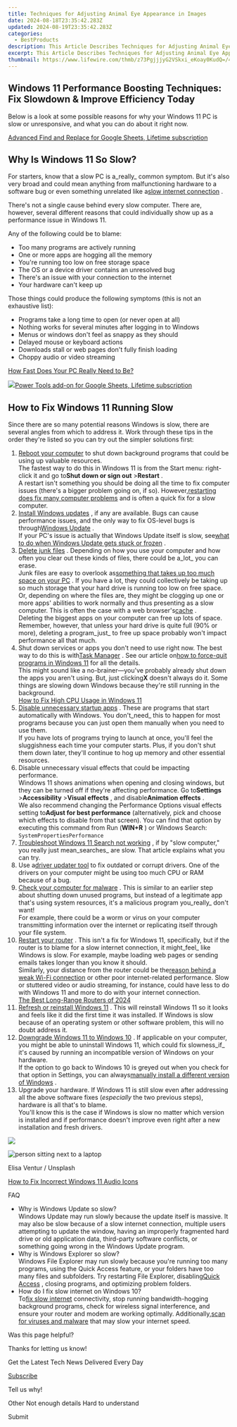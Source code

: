 ```yaml
---
title: Techniques for Adjusting Animal Eye Appearance in Images
date: 2024-08-18T23:35:42.283Z
updated: 2024-08-19T23:35:42.283Z
categories:
  - BestProducts
description: This Article Describes Techniques for Adjusting Animal Eye Appearance in Images
excerpt: This Article Describes Techniques for Adjusting Animal Eye Appearance in Images
thumbnail: https://www.lifewire.com/thmb/z73PgjjjyG2VSkxi_eKoay0KudQ=/400x300/filters:no_upscale():max_bytes(150000):strip_icc():format(webp)/GettyImages-127031121-5bfac70946e0fb0026cff0b8.jpg
---
```


## Windows 11 Performance Boosting Techniques: Fix Slowdown & Improve Efficiency Today
 Below is a look at some possible reasons for why your Windows 11 PC is slow or unresponsive, and what you can do about it right now.

<!-- affiliate ads begin -->
<a href="https://secure.2checkout.com/order/checkout.php?PRODS=4729642&QTY=1&AFFILIATE=108875&CART=1">Advanced Find and Replace for Google Sheets, Lifetime subscription</a>
<!-- affiliate ads end -->
## Why Is Windows 11 So Slow?

 For starters, know that a slow PC is a_really_ common symptom. But it's also very broad and could mean anything from malfunctioning hardware to a software bug or even something unrelated like a[slow internet connection](https://www.lifewire.com/troubleshooting-slow-internet-connection-818125) .

 There's not a single cause behind every slow computer. There are, however, several different reasons that could individually show up as a performance issue in Windows 11.

 Any of the following could be to blame:

* Too many programs are actively running
* One or more apps are hogging all the memory
* You're running too low on free storage space
* The OS or a device driver contains an unresolved bug
* There's an issue with your connection to the internet
* Your hardware can't keep up

 Those things could produce the following symptoms (this is not an exhaustive list):

* Programs take a long time to open (or never open at all)
* Nothing works for several minutes after logging in to Windows
* Menus or windows don't feel as snappy as they should
* Delayed mouse or keyboard actions
* Downloads stall or web pages don't fully finish loading
* Choppy audio or video streaming

[How Fast Does Your PC Really Need to Be?](https://www.lifewire.com/how-fast-does-your-pc-need-to-be-832310)

<!-- affiliate ads begin -->
<a href="https://secure.2checkout.com/order/checkout.php?PRODS=4726807&QTY=1&AFFILIATE=108875&CART=1"><img src="https://secure.avangate.com/images/merchant/c14a8df1e1b4d5297e9cb30cb34d5a00/products/copy_copy_power-tools-48.png" border="0">Power Tools add-on for Google Sheets, Lifetime subscription</a>
<!-- affiliate ads end -->
## How to Fix Windows 11 Running Slow

 Since there are so many potential reasons Windows is slow, there are several angles from which to address it. Work through these tips in the order they're listed so you can try out the simpler solutions first:

1. [Reboot your computer](https://www.lifewire.com/how-to-reboot-a-computer-2624568) to shut down background programs that could be using up valuable resources.  
 The fastest way to do this in Windows 11 is from the Start menu: right-click it and go to**Shut down or sign out** \>**Restart** .  
 A restart isn't something you should be doing all the time to fix computer issues (there's a bigger problem going on, if so). However,[restarting does fix many computer problems](https://www.lifewire.com/why-does-restarting-seem-to-fix-most-computer-problems-2624569) and is often a quick fix for a slow computer.
2. [Install Windows updates](https://www.lifewire.com/how-to-check-for-install-windows-updates-2624596) , if any are available. Bugs can cause performance issues, and the only way to fix OS-level bugs is through[Windows Update](https://www.lifewire.com/what-is-windows-update-2624597) .  
 If your PC's issue is actually that Windows Update itself is slow, see[what to do when Windows Update gets stuck or frozen](https://www.lifewire.com/when-windows-update-gets-stuck-or-frozen-2624439) .
3. [Delete junk files](https://www.lifewire.com/remove-junk-files-from-windows-11-5191868) . Depending on how you use your computer and how often you clear out these kinds of files, there could be a_lot_ you can erase.  
 Junk files are easy to overlook as[something that takes up too much space on your PC](https://www.lifewire.com/things-taking-up-space-on-your-pc-5223487) . If you have a lot, they could collectively be taking up so much storage that your hard drive is running too low on free space.  
 Or, depending on where the files are, they might be clogging up one or more apps' abilities to work normally and thus presenting as a slow computer. This is often the case with a web browser's[cache](https://www.lifewire.com/definition-of-cache-2483171) .  
 Deleting the biggest apps on your computer can free up lots of space. Remember, however, that unless your hard drive is quite full (90% or more), deleting a program_just_ to free up space probably won't impact performance all that much.
4. Shut down services or apps you don't need to use right now. The best way to do this is with[Task Manager](https://www.lifewire.com/task-manager-2626025) . See our article on[how to force-quit programs in Windows 11](https://www.lifewire.com/force-quit-programs-in-windows-11-5194519) for all the details.  
 This might sound like a no-brainer—you've probably already shut down the apps you aren't using. But, just clicking**X** doesn't always do it. Some things are slowing down Windows because they're still running in the background.  
[How to Fix High CPU Usage in Windows 11](https://www.lifewire.com/fix-high-cpu-usage-in-windows-11-5216242)
5. [Disable unnecessary startup apps](https://www.lifewire.com/change-startup-programs-windows-11-6823499) . These are programs that start automatically with Windows. You don't_need_ this to happen for most programs because you can just open them manually when you need to use them.  
 If you have lots of programs trying to launch at once, you'll feel the sluggishness each time your computer starts. Plus, if you don't shut them down later, they'll continue to hog up memory and other essential resources.
6. Disable unnecessary visual effects that could be impacting performance.  
 Windows 11 shows animations when opening and closing windows, but they can be turned off if they're affecting performance. Go to**Settings** \>**Accessibility** \>**Visual effects** , and disable**Animation effects** .  
 We also recommend changing the Performance Options visual effects setting to**Adjust for best performance** (alternatively, pick and choose which effects to disable from that screen). You can find that option by executing this command from Run (**WIN+R** ) or Windows Search:  
 `SystemPropertiesPerformance`
7. [Troubleshoot Windows 11 Search not working](https://www.lifewire.com/fix-search-not-working-in-windows-11-5191397) , if by "slow computer," you really just mean_searches_ are slow. That article explains what you can try.
8. Use a[driver updater tool](https://www.lifewire.com/free-driver-updater-tools-2619206) to fix outdated or corrupt drivers. One of the drivers on your computer might be using too much CPU or RAM because of a bug.
9. [Check your computer for malware](https://www.lifewire.com/properly-scan-your-computer-for-viruses-and-other-malware-2624526) . This is similar to an earlier step about shutting down unused programs, but instead of a legitimate app that's using system resources, it's a malicious program you_really_ don't want!  
 For example, there could be a worm or virus on your computer transmitting information over the internet or replicating itself through your file system.
10. [Restart your router](https://www.lifewire.com/how-to-properly-restart-a-router-modem-2624570) . This isn't a fix for Windows 11, specifically, but if the router is to blame for a slow internet connection, it might_feel_ like Windows is slow. For example, maybe loading web pages or sending emails takes longer than you know it should.  
 Similarly, your distance from the router could be the[reason behind a weak Wi-Fi connection](https://www.lifewire.com/reasons-why-wifi-connections-drop-818210) or other poor internet-related performance. Slow or stuttered video or audio streaming, for instance, could have less to do with Windows 11 and more to do with your internet connection.  
[The Best Long-Range Routers of 2024](https://www.lifewire.com/best-long-range-routers-4122554)
11. [Refresh or reinstall Windows 11](https://www.lifewire.com/reset-this-pc-complete-walkthrough-2624538) . This will reinstall Windows 11 so it looks and feels like it did the first time it was installed. If Windows is slow because of an operating system or other software problem, this will no doubt address it.
12. [Downgrade Windows 11 to Windows 10](https://www.lifewire.com/downgrade-from-windows-11-6501020) . If applicable on your computer, you might be able to uninstall Windows 11, which could fix slowness_if_ it's caused by running an incompatible version of Windows on your hardware.  
 If the option to go back to Windows 10 is greyed out when you check for that option in Settings, you can always[manually install a different version of Windows](https://www.lifewire.com/how-to-install-a-windows-operating-system-2624925) .
13. Upgrade your hardware. If Windows 11 is still slow even after addressing all the above software fixes (_especially_ the two previous steps), hardware is all that's to blame.  
 You'll know this is the case if Windows is slow no matter which version is installed and if performance doesn't improve even right after a new installation and fresh drivers.

<!-- affiliate ads begin -->
<a href="https://secure.2checkout.com/order/checkout.php?PRODS=2201613&QTY=1&AFFILIATE=108875&CART=1"><img src="https://www.macdvdripperpro.com/images/devices-3.png" border="0"></a>
<!-- affiliate ads end -->
![person sitting next to a laptop](https://www.lifewire.com/thmb/pyujezWGkAqbLemyzegQQ11Hp-U=/1500x0/filters:no_upscale():max_bytes(150000):strip_icc():format(webp)/elisa-ventur-bmJAXAz6ads-unsplash-66563177490249cd8a8c896e48ff4d8e.jpg)

Elisa Ventur / Unsplash

[How to Fix Incorrect Windows 11 Audio Icons](https://www.lifewire.com/how-to-fix-incorrect-windows-11-audio-icons-6560769)

 FAQ

* Why is Windows Update so slow?  
 Windows Update may run slowly because the update itself is massive. It may also be slow because of a slow internet connection, multiple users attempting to update the window, having an improperly fragmented hard drive or old application data, third-party software conflicts, or something going wrong in the Windows Update program.
* Why is Windows Explorer so slow?  
 Windows File Explorer may run slowly because you're running too many programs, using the Quick Access feature, or your folders have too many files and subfolders. Try restarting File Explorer, disabling[Quick Access](https://www.lifewire.com/windows-10-quick-access-4587235) , closing programs, and optimizing problem folders.
* How do I fix slow internet on Windows 10?  
 To[fix slow internet](https://www.lifewire.com/troubleshooting-slow-internet-connection-818125) connectivity, stop running bandwidth-hogging background programs, check for wireless signal interference, and ensure your router and modem are working optimally. Additionally,[scan for viruses and malware](https://www.lifewire.com/properly-scan-your-computer-for-viruses-and-other-malware-2624526) that may slow your internet speed.

Was this page helpful?

Thanks for letting us know!

 Get the Latest Tech News Delivered Every Day

[Subscribe](https://www.lifewire.com/#)

Tell us why!

 Other  Not enough details  Hard to understand

 Submit

<ins class="adsbygoogle"
     style="display:block"
     data-ad-format="autorelaxed"
     data-ad-client="ca-pub-7571918770474297"
     data-ad-slot="1223367746"></ins>



<ins class="adsbygoogle"
     style="display:block"
     data-ad-client="ca-pub-7571918770474297"
     data-ad-slot="8358498916"
     data-ad-format="auto"
     data-full-width-responsive="true"></ins>


